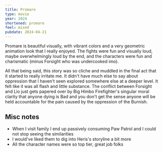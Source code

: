 ```yaml
---
title: Promare
type: movie
year: 2024
shortened: promare
feel: mixed
pubdate: 2024-04-21
---
```



Promare is beautiful visually, with vibrant colors and a very geometric animation look that I really enjoyed. The fights were fun and visually loud, maybe overwhelmingly loud by the end, and the characters were fun and charismatic (minus Forsight who was undercooked imo).  
  
All that being said, this story was so cliche and muddled in the final act that it started to really irritate me. It didn't have much else to say about oppression that I haven't seen explored somewhere else at a deeper level. It felt like it was all flash and little substance. The conflict between Forsight and Lio just gets papered over by Big Himbo Firefighter's singular moral clarity that anyone dying is Bad and you don't get the sense anyone will be held accountable for the pain caused by the oppression of the Burnish.  
  
## Misc notes
- When I visit family I end up passively consuming Paw Patrol and I could not stop seeing the similarities
- I would've liked them to dig into Heris's storyline a bit more
- All the character names were so top tier, great job folks
